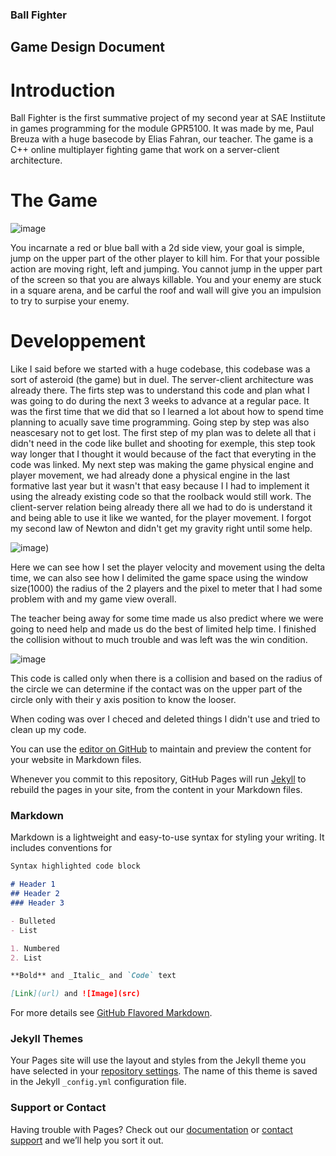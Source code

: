 ### Ball Fighter

## Game Design Document

# Introduction 

Ball Fighter is the first summative project of my second year at SAE Instiitute in games programming for the module GPR5100.
It was made by me, Paul Breuza with a huge basecode by Elias Fahran, our teacher.
The game is a C++ online multiplayer fighting game that work on a server-client architecture.

# The Game 

![image](https://user-images.githubusercontent.com/71375990/139921752-85673601-50da-478f-9cf4-3951279d3f2c.png)

You incarnate a red or blue ball with a 2d side view, your goal is simple, jump on the upper part of the other player to kill him.
For that your possible action are moving right, left and jumping. You cannot jump in the upper part of the screen so that you are always killable.
You and your enemy are stuck in a square arena, and be carful the roof and wall will give you an impulsion to try to surpise your enemy.

# Developpement

Like I said before we started with a huge codebase, this codebase was a sort of asteroid (the game) but in duel. The server-client architecture was already there.
The firts step was to understand this code and plan what I was going to do during the next 3 weeks to advance at a regular pace.
It was the first time that we did that so I learned a lot about how to spend time planning to acually save time programming. Going step by step was also neascesary not to get lost. 
The first step of my plan was to delete all that i didn't need in the code like bullet and shooting for exemple, this step took way longer that I thought it would because of the fact that everyting in the code was linked. 
My next step was making the game physical engine and player movement, we had already done a physical engine in the last formative last year but it wasn't that easy because I I had to implement it using the already existing code so that the roolback would still work. The client-server relation being already there all we had to do is understand it and being able to use it like we wanted, for the player movement. I forgot my second law of Newton and didn't get my gravity right until some help.

![image](https://user-images.githubusercontent.com/71375990/139919762-0d67d474-8680-444e-8f02-bf649c50c917.png))

Here we can see how I set the player velocity and movement using the delta time, we can also see how I delimited the game space using the window size(1000) the radius of the 2 players and the pixel to meter that I had some problem with and my game view overall.

The teacher being away for some time made us also predict where we were going to need help and made us do the best of limited help time.
I finished the collision without to much trouble and was left was the win condition.

![image](https://user-images.githubusercontent.com/71375990/139920792-6973b4aa-201a-4a67-9b3f-c6f0249647d6.png)

This code is called only when there is a collision and based on the radius of the circle we can determine if the contact was on the upper part of the circle only with their y axis position to know the looser.

When coding was over I checed and deleted things I didn't use and tried to clean up my code.


You can use the [editor on GitHub](https://github.com/PaulOwO/BallFighter/edit/gh-pages/index.md) to maintain and preview the content for your website in Markdown files.

Whenever you commit to this repository, GitHub Pages will run [Jekyll](https://jekyllrb.com/) to rebuild the pages in your site, from the content in your Markdown files.

### Markdown

Markdown is a lightweight and easy-to-use syntax for styling your writing. It includes conventions for

```markdown
Syntax highlighted code block

# Header 1
## Header 2
### Header 3

- Bulleted
- List

1. Numbered
2. List

**Bold** and _Italic_ and `Code` text

[Link](url) and ![Image](src)
```

For more details see [GitHub Flavored Markdown](https://guides.github.com/features/mastering-markdown/).

### Jekyll Themes

Your Pages site will use the layout and styles from the Jekyll theme you have selected in your [repository settings](https://github.com/PaulOwO/BallFighter/settings/pages). The name of this theme is saved in the Jekyll `_config.yml` configuration file.

### Support or Contact

Having trouble with Pages? Check out our [documentation](https://docs.github.com/categories/github-pages-basics/) or [contact support](https://support.github.com/contact) and we’ll help you sort it out.
